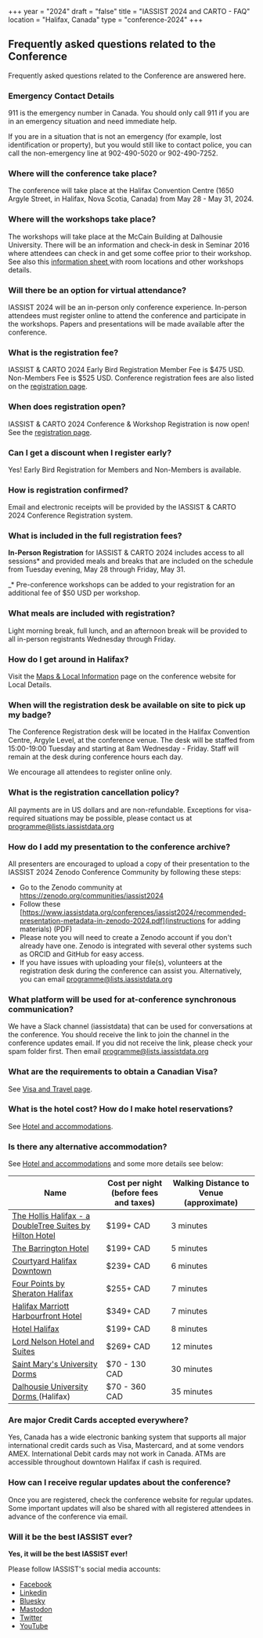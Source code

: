 +++
year = "2024"
draft = "false"
title = "IASSIST 2024 and CARTO - FAQ"
location = "Halifax, Canada"
type = "conference-2024"
+++
## Frequently asked questions related to the Conference

Frequently asked questions related to the Conference are answered here.

### Emergency Contact Details

911 is the emergency number in Canada. You should only call 911 if you are in an emergency situation and need immediate help.

If you are in a situation that is not an emergency (for example, lost identification or property), but you would still like to contact police, you can call the non-emergency line at 902-490-5020 or 902-490-7252.

### Where will the conference take place?

The conference will take place at the Halifax Convention Centre (1650 Argyle Street, in Halifax, Nova Scotia, Canada) from May 28 - May 31, 2024.

### Where will the workshops take place?

The workshops will take place at the McCain Building at Dalhousie University. There will be an information and check-in desk in Seminar 2016 where attendees can check in and get some coffee prior to their workshop. See also this [information sheet <span class="fas fa-external-link-alt"></span>](https://tinyurl.com/iassist24workshops) with room locations and other workshops details. 

### Will there be an option for virtual attendance?

IASSIST 2024 will be an in-person only conference experience. In-person attendees must register online to attend the conference and participate in the workshops. Papers and presentations will be made available after the conference. 

### What is the registration fee?

IASSIST & CARTO 2024 Early Bird Registration Member Fee is $475 USD. Non-Members Fee is $525 USD. Conference registration fees are also listed on the [registration page](/conferences/iassist2024/registration/).

### When does registration open?

IASSIST & CARTO 2024 Conference & Workshop Registration is now open! See the [registration page](/conferences/iassist2024/registration/).

### Can I get a discount when I register early?

Yes! Early Bird Registration for Members and Non-Members is available.

### How is registration confirmed?

Email and electronic receipts will be provided by the IASSIST & CARTO 2024 Conference Registration system.

### What is included in the full registration fees?

**In-Person Registration** for IASSIST & CARTO 2024 includes access to all sessions* and provided meals and breaks that are included on the schedule from Tuesday evening, May 28 through Friday, May 31.

_* Pre-conference workshops can be added to your registration for an additional fee of $50 USD per workshop.

### What meals are included with registration?

Light morning break, full lunch, and an afternoon break will be provided to all in-person registrants Wednesday through Friday.

### How do I get around in Halifax?

Visit the [Maps & Local Information](/conferences/iassist2024/maps-and-local-information/) page on the conference website for Local Details.

### When will the registration desk be available on site to pick up my badge?

The Conference Registration desk will be located in the Halifax Convention Centre, Argyle Level, at the conference venue. The desk will be staffed from 15:00-19:00 Tuesday and starting at 8am Wednesday - Friday. Staff will remain at the desk during conference hours each day.

We encourage all attendees to register online only. 

### What is the registration cancellation policy?

All payments are in US dollars and are non-refundable. Exceptions for visa-required situations may be possible, please contact us at programme@lists.iassistdata.org

### How do I add my presentation to the conference archive? 

All presenters are encouraged to upload a copy of their presentation to the IASSIST 2024 Zenodo Conference Community by following these steps:

- Go to the Zenodo community at https://zenodo.org/communities/iassist2024
- Follow these [https://www.iassistdata.org/conferences/iassist2024/recommended-presentation-metadata-in-zenodo-2024.pdf](instructions for adding materials) (PDF)
- Please note you will need to create a Zenodo account if you don't already have one. Zenodo is integrated with several other systems such as ORCID and GitHub for easy access.
- If you have issues with uploading your file(s), volunteers at the registration desk during the conference can assist you. Alternatively, you can email programme@lists.iassistdata.org

### What platform will be used for at-conference synchronous communication?

We have a Slack channel (iassistdata) that can be used for conversations at the conference. You should receive the link to join the channel in the conference updates email. If you did not receive the link, please check your spam folder first. Then email programme@lists.iassistdata.org

### What are the requirements to obtain a Canadian Visa? 

See [Visa and Travel page](/conferences/iassist2024/visa-and-travel/).

### What is the hotel cost? How do I make hotel reservations? 

See [Hotel and accommodations](/conferences/iassist2024/conference-hotel-and-accommodation).

### Is there any alternative accommodation?

See [Hotel and accommodations](/conferences/iassist2024/conference-hotel-and-accommodation) and some more details see below:

| Name                                                                                                                             | Cost per night (before fees and taxes) | Walking Distance to Venue (approximate) |
| -------------------------------------------------------------------------------------------------------------------------------- | -------------------------------------- | --------------------------------------- |
| [The Hollis Halifax - a DoubleTree Suites by Hilton Hotel <span class="fas fa-external-link-alt"></span>](https://www.hilton.com/en/hotels/yhzhhdt-the-hollis-halifax/)         | $199+ CAD                              | 3 minutes                               |
| [The Barrington Hotel <span class="fas fa-external-link-alt"></span>](<https://www.thebarringtonhotel.ca>)                                                                      | $199+ CAD                              | 5 minutes                               |
| [Courtyard Halifax Downtown <span class="fas fa-external-link-alt"></span>](https://www.marriott.com/en-us/hotels/yhzcy-courtyard-halifax-downtown/overview/)                   | $239+ CAD                              | 6 minutes                               |
| [Four Points by Sheraton Halifax <span class="fas fa-external-link-alt"></span>](https://www.marriott.com/en-us/hotels/yhzfp-four-points-halifax/overview/)                     | $255+ CAD                              | 7 minutes                               |
| [Halifax Marriott Harbourfront Hotel <span class="fas fa-external-link-alt"></span>](https://www.marriott.com/en-us/hotels/yhzmc-halifax-marriott-harbourfront-hotel/overview/) | $349+ CAD                              | 7 minutes                               |
| [Hotel Halifax <span class="fas fa-external-link-alt"></span>](https://www.hotelhalifax.ca)                                                                                     | $199+ CAD                              | 8 minutes                               |
| [Lord Nelson Hotel and Suites <span class="fas fa-external-link-alt"></span>](https://lordnelsonhotel.ca)                                                                       | $269+ CAD                              | 12 minutes                              |
| [Saint Mary's University Dorms <span class="fas fa-external-link-alt"></span>](https://www.smu.ca/conferenceservices/summer-accomodations.html)                                 | $70 - 130 CAD                          | 30 minutes                              |
| [Dalhousie University Dorms <span class="fas fa-external-link-alt"></span>](https://stay.dal.ca) (Halifax)                                                                      | $70 - 360 CAD                          | 35 minutes                              |

### Are major Credit Cards accepted everywhere? 

Yes, Canada has a wide electronic banking system that supports all major international credit cards such as Visa, Mastercard, and at some vendors AMEX. International Debit cards may not work in Canada. ATMs are accessible throughout downtown Halifax if cash is required.

### How can I receive regular updates about the conference? 

Once you are registered, check the conference website for regular updates. Some important updates will also be shared with all registered attendees in advance of the conference via email. 

### Will it be the best IASSIST ever?

**Yes, it will be the best IASSIST ever!**

Please follow IASSIST's social media accounts:

- [Facebook <span class="fas fa-external-link-alt"></span>](https://www.facebook.com/iassistdata/)
- [Linkedin <span class="fas fa-external-link-alt"></span>](https://www.linkedin.com/company/iassistdata)
- [Bluesky <span class="fas fa-external-link-alt"></span>](https://bsky.app/profile/iassistdata.bsky.social)
- [Mastodon <span class="fas fa-external-link-alt"></span>](https://mastodon.social/@iassistdata)
- [Twitter <span class="fas fa-external-link-alt"></span>](https://twitter.com/iassistdata)
- [YouTube <span class="fas fa-external-link-alt"></span>](https://www.youtube.com/channel/UC315efmsReDcFbWHpWBmb9g)
